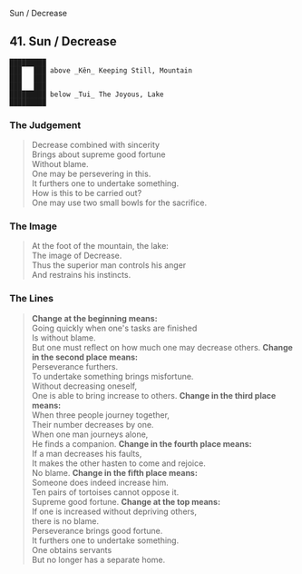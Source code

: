 Sun / Decrease
## 41. Sun / Decrease
    █████████
    ███   ███ above _Kên_ Keeping Still, Mountain  
    ███   ███
    ███   ███
    █████████ below _Tui_ The Joyous, Lake  
    █████████
### The Judgement
> Decrease combined with sincerity  
 Brings about supreme good fortune  
 Without blame.  
 One may be persevering in this.  
 It furthers one to undertake something.  
 How is this to be carried out?  
 One may use two small bowls for the sacrifice.
### The Image
> At the foot of the mountain, the lake:  
 The image of Decrease.  
 Thus the superior man controls his anger  
 And restrains his instincts.
### The Lines

 > **Change at the beginning means:**  
 Going quickly when one's tasks are finished  
 Is without blame.  
 But one must reflect on how much one may decrease others.
 > **Change in the second place means:**  
 Perseverance furthers.  
 To undertake something brings misfortune.  
 Without decreasing oneself,  
 One is able to bring increase to others.
 > **Change in the third place means:**  
 When three people journey together,  
 Their number decreases by one.  
 When one man journeys alone,  
 He finds a companion.
 > **Change in the fourth place means:**  
 If a man decreases his faults,  
 It makes the other hasten to come and rejoice.  
 No blame.
 > **Change in the fifth place means:**  
 Someone does indeed increase him.  
 Ten pairs of tortoises cannot oppose it.  
 Supreme good fortune.
 > **Change at the top means:**  
 If one is increased without depriving others,  
 there is no blame.  
 Perseverance brings good fortune.  
 It furthers one to undertake something.  
 One obtains servants  
 But no longer has a separate home.



